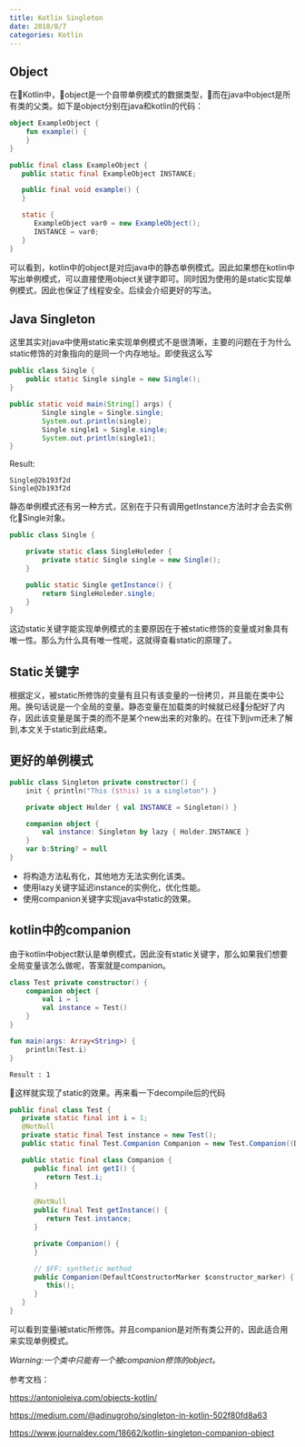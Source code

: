 ```yaml
---
title: Kotlin Singleton
date: 2018/8/7
categories: Kotlin
---
```

## Object
在Kotlin中，object是一个自带单例模式的数据类型，而在java中object是所有类的父类。如下是object分别在java和kotlin的代码：
```kotlin
object ExampleObject {
    fun example() {
    }
}
```
```java
public final class ExampleObject {
   public static final ExampleObject INSTANCE;

   public final void example() {
   }

   static {
      ExampleObject var0 = new ExampleObject();
      INSTANCE = var0;
   }
}
```
可以看到，kotlin中的object是对应java中的静态单例模式。因此如果想在kotlin中写出单例模式，可以直接使用object关键字即可。同时因为使用的是static实现单例模式，因此也保证了线程安全。后续会介绍更好的写法。

## Java Singleton
这里其实对java中使用static来实现单例模式不是很清晰，主要的问题在于为什么static修饰的对象指向的是同一个内存地址。即使我这么写
```java
public class Single {
    public static Single single = new Single();
}

public static void main(String[] args) {
        Single single = Single.single;
        System.out.println(single);
        Single single1 = Single.single;
        System.out.println(single1);
}
```
Result:
```
Single@2b193f2d
Single@2b193f2d
```
静态单例模式还有另一种方式，区别在于只有调用getInstance方法时才会去实例化Single对象。
```java
public class Single {

    private static class SingleHoleder {
        private static Single single = new Single();
    }

    public static Single getInstance() {
        return SingleHoleder.single;
    }
}
```
这边static关键字能实现单例模式的主要原因在于被static修饰的变量或对象具有唯一性。那么为什么具有唯一性呢，这就得查看static的原理了。

## Static关键字
根据定义，被static所修饰的变量有且只有该变量的一份拷贝，并且能在类中公用。换句话说是一个全局的变量。静态变量在加载类的时候就已经分配好了内存，因此该变量是属于类的而不是某个new出来的对象的。在往下到jvm还未了解到,本文关于static到此结束。

## 更好的单例模式
```kotlin
public class Singleton private constructor() {
    init { println("This ($this) is a singleton") }    

    private object Holder { val INSTANCE = Singleton() }

    companion object {
        val instance: Singleton by lazy { Holder.INSTANCE }
    }
    var b:String? = null
}
```
* 将构造方法私有化，其他地方无法实例化该类。
* 使用lazy关键字延迟instance的实例化，优化性能。
* 使用companion关键字实现java中static的效果。

## kotlin中的companion
由于kotlin中object默认是单例模式，因此没有static关键字，那么如果我们想要全局变量该怎么做呢，答案就是companion。
```kotlin
class Test private constructor() {
    companion object {
        val i = 1
        val instance = Test()
    }
}

fun main(args: Array<String>) {
    println(Test.i)
}
```
```
Result : 1
```
这样就实现了static的效果。再来看一下decompile后的代码
```java
public final class Test {
   private static final int i = 1;
   @NotNull
   private static final Test instance = new Test();
   public static final Test.Companion Companion = new Test.Companion((DefaultConstructorMarker)null);

   public static final class Companion {
      public final int getI() {
         return Test.i;
      }

      @NotNull
      public final Test getInstance() {
         return Test.instance;
      }

      private Companion() {
      }

      // $FF: synthetic method
      public Companion(DefaultConstructorMarker $constructor_marker) {
         this();
      }
   }
}
```
可以看到变量i被static所修饰。并且companion是对所有类公开的，因此适合用来实现单例模式。

_Warning:一个类中只能有一个被companion修饰的object。_

参考文档：

https://antonioleiva.com/objects-kotlin/

https://medium.com/@adinugroho/singleton-in-kotlin-502f80fd8a63

https://www.journaldev.com/18662/kotlin-singleton-companion-object



